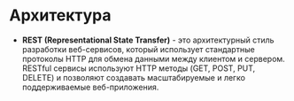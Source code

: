 # Архитектура

- **REST (Representational State Transfer)** - это архитектурный стиль разработки веб-сервисов, который использует стандартные протоколы HTTP для обмена данными между клиентом и сервером. RESTful сервисы используют HTTP методы (GET, POST, PUT, DELETE) и позволяют создавать масштабируемые и легко поддерживаемые веб-приложения.
